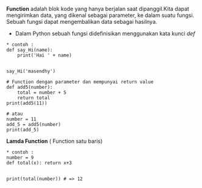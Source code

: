 **Function** adalah blok kode yang hanya berjalan saat dipanggil.Kita dapat mengirimkan data, yang dikenal sebagai parameter, ke dalam suatu fungsi. Sebuah fungsi dapat mengembalikan data sebagai hasilnya.

- Dalam Python sebuah fungsi didefinisikan menggunakan kata kunci _def_

```
* contoh :
def say_Hi(name):
    print('Hai ' + name)


say_Hi('masendhy')

# Function dengan parameter dan mempunyai return value
def add5(number):
    total = number + 5
    return total
print(add5(11))

# atau
number = 11
add_5 = add5(number)
print(add_5)
```

**Lamda Function** ( Function satu baris)

```
* contoh :
number = 9
def total(x): return x+3


print(total(number)) # => 12
```
